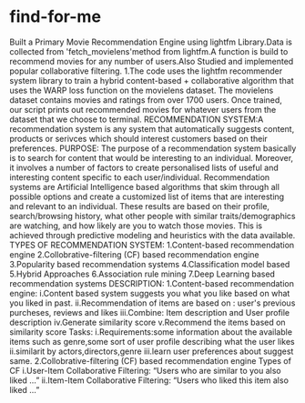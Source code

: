 # find-for-me
Built a Primary Movie Recommendation Engine using lightfm Library.Data is collected from 'fetch\_movielens'method from lightfm.A function is build to recommend movies for any number of users.Also Studied and implemented popular collaborative filtering.
1.The code uses the lightfm recommender system library to train a hybrid content-based + collaborative algorithm that uses the WARP loss function on the movielens dataset. The movielens dataset contains movies and ratings from over 1700 users. Once trained, our script prints out recommended movies for whatever users from the dataset that we choose to terminal.
RECOMMENDATION SYSTEM:A recommendation system is any system that automatically suggests content, products or serivces which should interest customers based on their preferences.
PURPOSE:
The purpose of a recommendation system basically is to search for content that would be interesting to an individual. Moreover, it involves a number of factors to create personalised lists of useful and interesting content specific to each user/individual. Recommendation systems are Artificial Intelligence based algorithms that skim through all possible options and create a customized list of items that are interesting and relevant to an individual. These results are based on their profile, search/browsing history, what other people with similar traits/demographics are watching, and how likely are you to watch those movies. This is achieved through predictive modeling and heuristics with the data available.
TYPES OF RECOMMENDATION SYSTEM:
1.Content-based recommendation engine
2.Collobrative-filtering (CF) based recommendation engine 
3.Popularity based recommendation systems
4.Classification model based
5.Hybrid Approaches
6.Association rule mining
7.Deep Learning based recommendation systems
DESCRIPTION:
1.Content-based recommendation engine:
i.Content based system suggests you what you like based on what you liked in past.
ii.Recommendation of items are based on : user's previous purcheses, reviews and likes
iii.Combine: Item description and User profile description
iv.Generate similarity score
v.Recommend the items based on similarity score
Tasks:
i.Requirements:some information about the available items such as genre,some sort of user profile describing what the user likes
ii.similarit by actors,directors,genre
iii.learn user preferences about suggest same.
2.Collobrative-filtering (CF) based recommendation engine 
Types of CF
i.User-Item Collaborative Filtering: “Users who are similar to you also liked …”
ii.Item-Item Collaborative Filtering: “Users who liked this item also liked …”
